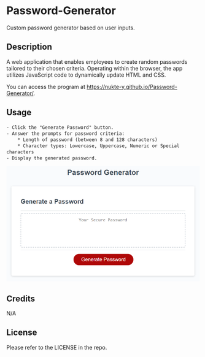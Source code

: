 # Password-Generator
Custom password generator based on user inputs.

## Description

 A web application that enables employees to create random passwords tailored to their chosen criteria. Operating within the browser, the app utilizes JavaScript code to dynamically update HTML and CSS.

 You can access the program at https://nukte-y.github.io/Password-Generator/.

## Usage

    - Click the "Generate Password" button.
    - Answer the prompts for password criteria:
        * Length of password (between 8 and 128 characters)
        * Character types: Lowercase, Uppercase, Numeric or Special characters
    - Display the generated password.


<img src="./assets/05-javascript-challenge-demo.png">


## Credits
N/A

## License
Please refer to the LICENSE in the repo.